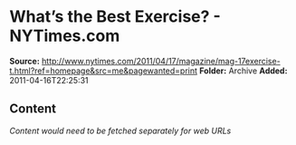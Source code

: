 # What’s the Best Exercise? - NYTimes.com

**Source:** http://www.nytimes.com/2011/04/17/magazine/mag-17exercise-t.html?ref=homepage&src=me&pagewanted=print
**Folder:** Archive
**Added:** 2011-04-16T22:25:31




## Content
*Content would need to be fetched separately for web URLs*
